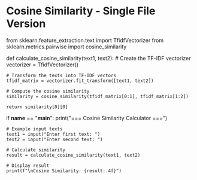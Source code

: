 
# Cosine Similarity - Single File Version

from sklearn.feature_extraction.text import TfidfVectorizer
from sklearn.metrics.pairwise import cosine_similarity

def calculate_cosine_similarity(text1, text2):
    # Create the TF-IDF vectorizer
    vectorizer = TfidfVectorizer()

    # Transform the texts into TF-IDF vectors
    tfidf_matrix = vectorizer.fit_transform([text1, text2])

    # Compute the cosine similarity
    similarity = cosine_similarity(tfidf_matrix[0:1], tfidf_matrix[1:2])

    return similarity[0][0]

if __name__ == "__main__":
    print("=== Cosine Similarity Calculator ===")
    
    # Example input texts
    text1 = input("Enter first text: ")
    text2 = input("Enter second text: ")

    # Calculate similarity
    result = calculate_cosine_similarity(text1, text2)
    
    # Display result
    print(f"\nCosine Similarity: {result:.4f}")
